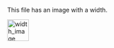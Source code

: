 This file has an image with a width.

<img src="https://raw.githubusercontent.com/%s/%s/master/images.png" alt="width_image" width="50" height="50">
